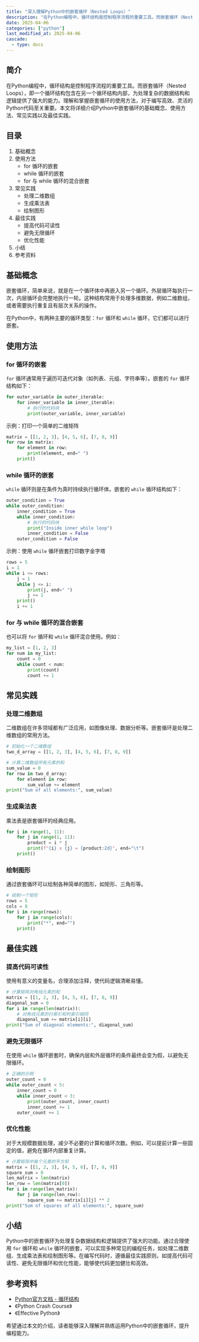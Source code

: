 ```yaml
---
title: "深入理解Python中的嵌套循环（Nested Loops）"
description: "在Python编程中，循环结构是控制程序流程的重要工具。而嵌套循环（Nested Loops），即一个循环结构包含在另一个循环结构内部，为处理复杂的数据结构和逻辑提供了强大的能力。理解和掌握嵌套循环的使用方法，对于编写高效、灵活的Python代码至关重要。本文将详细介绍Python中嵌套循环的基础概念、使用方法、常见实践以及最佳实践。"
date: 2025-04-06
categories: ["python"]
last_modified_at: 2025-04-06
cascade:
  - type: docs
---
```



## 简介
在Python编程中，循环结构是控制程序流程的重要工具。而嵌套循环（Nested Loops），即一个循环结构包含在另一个循环结构内部，为处理复杂的数据结构和逻辑提供了强大的能力。理解和掌握嵌套循环的使用方法，对于编写高效、灵活的Python代码至关重要。本文将详细介绍Python中嵌套循环的基础概念、使用方法、常见实践以及最佳实践。

<!-- more -->
## 目录
1. 基础概念
2. 使用方法
    - for 循环的嵌套
    - while 循环的嵌套
    - for 与 while 循环的混合嵌套
3. 常见实践
    - 处理二维数组
    - 生成乘法表
    - 绘制图形
4. 最佳实践
    - 提高代码可读性
    - 避免无限循环
    - 优化性能
5. 小结
6. 参考资料

## 基础概念
嵌套循环，简单来说，就是在一个循环体中再嵌入另一个循环。外层循环每执行一次，内层循环会完整地执行一轮。这种结构常用于处理多维数据，例如二维数组，或者需要执行重复且有层次关系的操作。

在Python中，有两种主要的循环类型：`for` 循环和 `while` 循环，它们都可以进行嵌套。

## 使用方法
### for 循环的嵌套
`for` 循环通常用于遍历可迭代对象（如列表、元组、字符串等）。嵌套的 `for` 循环结构如下：

```python
for outer_variable in outer_iterable:
    for inner_variable in inner_iterable:
        # 执行的代码块
        print(outer_variable, inner_variable)
```

示例：打印一个简单的二维矩阵

```python
matrix = [[1, 2, 3], [4, 5, 6], [7, 8, 9]]
for row in matrix:
    for element in row:
        print(element, end=" ")
    print()
```

### while 循环的嵌套
`while` 循环则是在条件为真时持续执行循环体。嵌套的 `while` 循环结构如下：

```python
outer_condition = True
while outer_condition:
    inner_condition = True
    while inner_condition:
        # 执行的代码块
        print("Inside inner while loop")
        inner_condition = False
    outer_condition = False
```

示例：使用 `while` 循环嵌套打印数字金字塔

```python
rows = 5
i = 1
while i <= rows:
    j = 1
    while j <= i:
        print(j, end=" ")
        j += 1
    print()
    i += 1
```

### for 与 while 循环的混合嵌套
也可以将 `for` 循环和 `while` 循环混合使用。例如：

```python
my_list = [1, 2, 3]
for num in my_list:
    count = 0
    while count < num:
        print(count)
        count += 1
```

## 常见实践
### 处理二维数组
二维数组在许多领域都有广泛应用，如图像处理、数据分析等。嵌套循环是处理二维数组的常用方法。

```python
# 初始化一个二维数组
two_d_array = [[1, 2, 3], [4, 5, 6], [7, 8, 9]]

# 计算二维数组所有元素的和
sum_value = 0
for row in two_d_array:
    for element in row:
        sum_value += element
print("Sum of all elements:", sum_value)
```

### 生成乘法表
乘法表是嵌套循环的经典应用。

```python
for i in range(1, 11):
    for j in range(1, 11):
        product = i * j
        print(f"{i} x {j} = {product:2d}", end="\t")
    print()
```

### 绘制图形
通过嵌套循环可以绘制各种简单的图形，如矩形、三角形等。

```python
# 绘制一个矩形
rows = 5
cols = 8
for i in range(rows):
    for j in range(cols):
        print("*", end="")
    print()
```

## 最佳实践
### 提高代码可读性
使用有意义的变量名，合理添加注释，使代码逻辑清晰易懂。

```python
# 计算矩阵对角线元素的和
matrix = [[1, 2, 3], [4, 5, 6], [7, 8, 9]]
diagonal_sum = 0
for i in range(len(matrix)):
    # 对角线元素的行索引和列索引相同
    diagonal_sum += matrix[i][i]
print("Sum of diagonal elements:", diagonal_sum)
```

### 避免无限循环
在使用 `while` 循环嵌套时，确保内层和外层循环的条件最终会变为假，以避免无限循环。

```python
# 正确的示例
outer_count = 0
while outer_count < 5:
    inner_count = 0
    while inner_count < 3:
        print(outer_count, inner_count)
        inner_count += 1
    outer_count += 1
```

### 优化性能
对于大规模数据处理，减少不必要的计算和循环次数。例如，可以提前计算一些固定的值，避免在循环内部重复计算。

```python
# 计算矩阵中每个元素的平方和
matrix = [[1, 2, 3], [4, 5, 6], [7, 8, 9]]
square_sum = 0
len_matrix = len(matrix)
len_row = len(matrix[0])
for i in range(len_matrix):
    for j in range(len_row):
        square_sum += matrix[i][j] ** 2
print("Sum of squares of all elements:", square_sum)
```

## 小结
Python中的嵌套循环为处理复杂数据结构和逻辑提供了强大的功能。通过合理使用 `for` 循环和 `while` 循环的嵌套，可以实现多种常见的编程任务，如处理二维数组、生成乘法表和绘制图形等。在编写代码时，遵循最佳实践原则，如提高代码可读性、避免无限循环和优化性能，能够使代码更加健壮和高效。

## 参考资料
- [Python官方文档 - 循环结构](https://docs.python.org/3/tutorial/controlflow.html#for-statements)
- 《Python Crash Course》
- 《Effective Python》

希望通过本文的介绍，读者能够深入理解并熟练运用Python中的嵌套循环，提升编程能力。